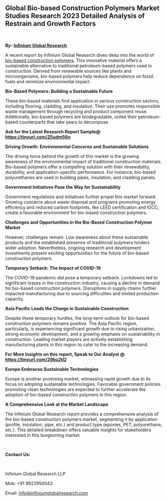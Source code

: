 <h2><strong>Global Bio-based Construction Polymers Market Studies Research 2023 Detailed Analysis of Restrain and Growth Factors</strong></h2>
<p>&nbsp;</p>
<p><strong>By- </strong><a href="https://www.infiniumglobalresearch.com"><strong>Infinium Global Research</strong></a></p>
<p>A recent report by Infinium Global Research dives deep into the world of <a href="https://www.infiniumglobalresearch.com/reports/global-bio-based-construction-polymers-market">bio-based construction polymers</a>. This innovative material offers a sustainable alternative to traditional petroleum-based polymers used in construction. Derived from renewable sources like plants and microorganisms, bio-based polymers help reduce dependence on fossil fuels and minimize environmental impact.</p>
<p><strong>Bio-Based Polymers: Building a Sustainable Future</strong></p>
<p>These bio-based materials find application in various construction sectors, including flooring, cladding, and insulation. Their use promotes responsible waste management through recycling and product component reuse. Additionally, bio-based polymers are biodegradable, unlike their petroleum-based counterparts that take years to decompose.</p>
<p><strong>Ask for the Latest Research Report Sample@ </strong><a href="https://tinyurl.com/25udm56n"><strong>https://tinyurl.com/25udm56n</strong></a></p>
<p><strong>Driving Growth: Environmental Concerns and Sustainable Solutions</strong></p>
<p>The driving force behind the growth of this market is the growing awareness of the environmental impact of traditional construction materials. Bio-based polymers offer a compelling solution with their renewability, durability, and application-specific performance. For instance, bio-based polyurethanes are used in building pipes, insulation, and cladding panels.</p>
<p><strong>Government Initiatives Pave the Way for Sustainability</strong></p>
<p>Government regulations and initiatives further propel this market forward. Growing concerns about waste disposal and programs promoting energy efficiency and reduced carbon footprints, like LEED certification and IGCC, create a favorable environment for bio-based construction polymers.</p>
<p><strong>Challenges and Opportunities in the Bio-Based Construction Polymer Market</strong></p>
<p>However, challenges remain. Low awareness about these sustainable products and the established presence of traditional polymers hinders wider adoption. Nevertheless, ongoing research and development investments present exciting opportunities for the future of bio-based construction polymers.</p>
<p><strong>Temporary Setback: The Impact of COVID-19</strong></p>
<p>The COVID-19 pandemic did pose a temporary setback. Lockdowns led to significant losses in the construction industry, causing a decline in demand for bio-based construction polymers. Disruptions in supply chains further impacted manufacturing due to sourcing difficulties and limited production capacity.</p>
<p><strong>Asia Pacific Leads the Charge in Sustainable Construction</strong></p>
<p>Despite these temporary hurdles, the long-term outlook for bio-based construction polymers remains positive. The Asia Pacific region, particularly, is experiencing significant growth due to rising urbanization, strong economic development, and a growing emphasis on sustainability in construction. Leading market players are actively establishing manufacturing plants in this region to cater to the increasing demand.</p>
<p><strong>For More Insights on this report, Speak to Our Analyst @ </strong><a href="https://tinyurl.com/29bu2tl2"><strong>https://tinyurl.com/29bu2tl2</strong></a></p>
<p><strong>Europe Embraces Sustainable Technologies</strong></p>
<p>Europe is another promising market, witnessing rapid growth due to its focus on adopting sustainable technologies. Favorable government policies promoting clean technologies are expected to further accelerate the adoption of bio-based construction polymers in this region.</p>
<p><strong>A Comprehensive Look at the Market Landscape</strong></p>
<p>The Infinium Global Research report provides a comprehensive analysis of the bio-based construction polymers market, segmenting it by application (profile, insulation, pipe, etc.) and product type (epoxies, PET, polyurethane, etc.). This detailed breakdown offers valuable insights for stakeholders interested in this burgeoning market.</p>
<p>&nbsp;</p>
<p><strong>Contact Us:</strong></p>
<p>&nbsp;</p>
<p>Infinium Global Research LLP</p>
<p>Mob: +91 9923950043</p>
<p>Email: <a href="mailto:info@infiniumglobalresearch.com">info@infiniumglobalresearch.com</a></p>
